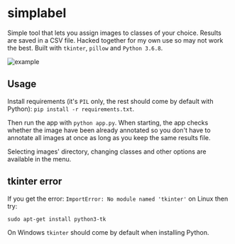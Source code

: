 # simplabel
Simple tool that lets you assign images to classes of your choice. Results are saved in a CSV file. Hacked together for my own use so may not work the best. Built with `tkinter`, `pillow` and `Python 3.6.8`.  

![example](https://i.imgur.com/PWYx8q5.png)

## Usage
Install requirements (it's `PIL` only, the rest should come by default with Python): `pip install -r requirements.txt`.

Then run the app with `python app.py`. When starting, the app checks whether the image have been already annotated so you don't have to annotate all images at once as long as you keep the same results file.

Selecting images' directory, changing classes and other options are available in the menu.

## tkinter error
If you get the error: `ImportError: No module named 'tkinter'` on Linux then try:

`sudo apt-get install python3-tk`

On Windows `tkinter` should come by default when installing Python. 
